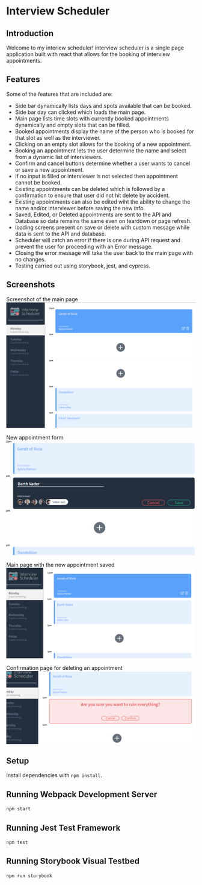 # Interview Scheduler

## Introduction

Welcome to my interiew scheduler! interview scheduler is a single page application built with react that allows for the booking of interview appointments. 

## Features

Some of the features that are included are:

- Side bar dynamically lists days and spots available that can be booked. 
- Side bar day can clicked which loads the main page. 
- Main page lists time slots with currently booked appointments dynamically and empty slots that can be filled. 
- Booked appointments display the name of the person who is booked for that slot as well as the interviewer. 
- Clicking on an empty slot allows for the booking of a new appointment. 
- Booking an appointment lets the user determine the name and select from a dynamic list of interviewers. 
- Confirm and cancel buttons determine whether a user wants to cancel or save a new appointment. 
- If no input is filled or interviewer is not selected then appointment cannot be booked.
- Existing appointments can be deleted which is followed by a confirmation to ensure that user did not hit delete by accident. 
- Existing appointments can also be edited wiht the ability to change the name and/or interviewer before saving the new info. 
- Saved, Edited, or Deleted appointments are sent to the API and Database so data remains the same even on teardown or page refresh.  
- loading screens present on save or delete with custom message while data is sent to the API and database.
- Scheduler will catch an error if there is one during API request and prevent the user for proceeding with an Error message. 
- Closing the error message will take the user back to the main page with no changes. 
- Testing carried out using storybook, jest, and cypress. 

## Screenshots

Screenshot of the main page
!["Main page of scheduler"](https://github.com/Tbrowwnnn/interview_scheduler/blob/master/docs/scheduler_main.PNG)

New appointment form
!["New appointment form"](https://github.com/Tbrowwnnn/interview_scheduler/blob/master/docs/new_interview.PNG)

Main page with the new appointment saved
!["New appointment on main page"](https://github.com/Tbrowwnnn/interview_scheduler/blob/master/docs/new-appointment-saved.PNG)

Confirmation page for deleting an appointment
!["Delete appointment confirmation"](https://github.com/Tbrowwnnn/interview_scheduler/blob/master/docs/delete-confirm.PNG)

## Setup

Install dependencies with `npm install`.

## Running Webpack Development Server

```sh
npm start
```

## Running Jest Test Framework

```sh
npm test
```

## Running Storybook Visual Testbed

```sh
npm run storybook
```
